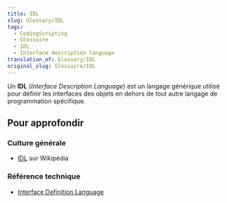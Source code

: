 ```yaml
---
title: IDL
slug: Glossary/IDL
tags:
  - CodingScripting
  - Glossaire
  - IDL
  - Interface description language
translation_of: Glossary/IDL
original_slug: Glossaire/IDL
---
```

Un **IDL** (_Interface Description Language_) est un langage générique utilisé pour définir les interfaces des objets en dehors de tout autre langage de programmation spécifique.

## Pour approfondir

### Culture générale

- [IDL](https://fr.wikipedia.org/wiki/Interface_Description_Language) sur Wikipédia

### Référence technique

- [Interface Definition Language](http://www.eecs.berkeley.edu/~messer/netappc/Supplements/10-idl.pdf)
